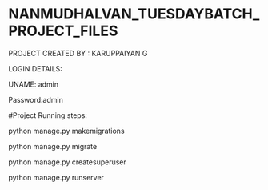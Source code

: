 # NANMUDHALVAN_TUESDAYBATCH_PROJECT_FILES

PROJECT CREATED BY : KARUPPAIYAN G



LOGIN DETAILS:


UNAME: admin


Password:admin




#Project Running steps:

python manage.py makemigrations

python manage.py migrate

python manage.py createsuperuser

python manage.py runserver
